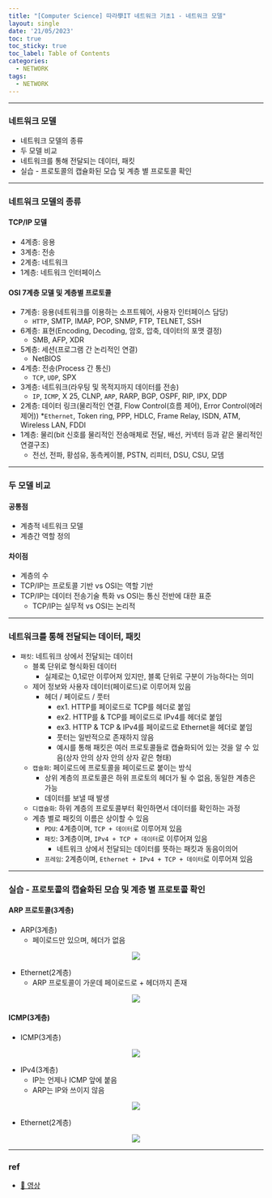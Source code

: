 ```yaml
---
title: "[Computer Science] 따라學IT 네트워크 기초1 - 네트워크 모델"
layout: single
date: '21/05/2023'
toc: true
toc_sticky: true
toc_label: Table of Contents
categories:
  - NETWORK
tags:
  - NETWORK
---
```


---
### 네트워크 모델
* 네트워크 모델의 종류
* 두 모델 비교
* 네트워크를 통해 전달되는 데이터, 패킷
* 실습 - 프로토콜의 캡슐화된 모습 및 계층 별 프로토콜 확인

---
### 네트워크 모델의 종류
#### TCP/IP 모델
* 4계층: 응용
* 3계층: 전송
* 2계층: 네트워크
* 1계층: 네트워크 인터페이스

#### OSI 7계층 모델 및 계층별 프로토콜
* 7계층: 응용(네트워크를 이용하는 소프트웨어, 사용자 인터페이스 담당)
  * `HTTP`, SMTP, IMAP, POP, SNMP, FTP, TELNET, SSH
* 6계층: 표현(Encoding, Decoding, 암호, 압축, 데이터의 포맷 결정)
  * SMB, AFP, XDR
* 5계층: 세션(프로그램 간 논리적인 연결)
  * NetBIOS
* 4계층: 전송(Process 간 통신)
  * `TCP`, `UDP`, SPX
* 3계층: 네트워크(라우팅 및 목적지까지 데이터를 전송)
  * `IP`, `ICMP`, X 25, CLNP, `ARP`, RARP, BGP, OSPF, RIP, IPX, DDP
* 2계층: 데이터 링크(물리적인 연결, Flow Control(흐름 제어), Error Control(에러 제어))
  *`Ethernet`, Token ring, PPP, HDLC, Frame Relay, ISDN, ATM, Wireless LAN, FDDI
* 1계층: 물리(bit 신호를 물리적인 전송매체로 전달, 배선, 커넥터 등과 같은 물리적인 연결구조)
  * 전선, 전파, 황섬유, 동측케이블, PSTN, 리피터, DSU, CSU, 모뎀

---

### 두 모델 비교
#### 공통점
* 계층적 네트워크 모델
* 계층간 역할 정의

#### 차이점
* 계층의 수
* TCP/IP는 프로토콜 기반 vs OSI는 역할 기반
* TCP/IP는 데이터 전송기술 특화 vs OSI는 통신 전반에 대한 표준
  * TCP/IP는 실무적 vs OSI는 논리적

---

### 네트워크를 통해 전달되는 데이터, 패킷
* `패킷`: 네트워크 상에서 전달되는 데이터
  * 블록 단위로 형식화된 데이터
    * 실제로는 0,1로만 이루어져 있지만, 블록 단위로 구분이 가능하다는 의미
  * 제어 정보와 사용자 데이터(페이로드)로 이루어져 있음
    * 헤더 / 페이로드 / 풋터
      * ex1. HTTP를 페이로드로 TCP를 헤더로 붙임
      * ex2. HTTP를 & TCP를 페이로드로 IPv4를 헤더로 붙임
      * ex3. HTTP & TCP & IPv4를 페이로드로 Ethernet을 헤더로 붙임
      * 풋터는 일반적으로 존재하지 않음
      * 예시를 통해 패킷은 여러 프로토콜들로 캡슐화되어 있는 것을 알 수 있음(상자 안의 상자 안의 상자 같은 형태)
  * `캡슐화`: 페이로드에 프로토콜을 페이로드로 붙이는 방식
    * 상위 계층의 프로토콜은 하위 프로토의 헤더가 될 수 없음, 동일한 계층은 가능
    * 데이터를 보낼 때 발생
  * `디캡슐화`: 하위 계층의 프로토콜부터 확인하면서 데이터를 확인하는 과정
  * 계층 별로 패킷의 이름은 상이할 수 있음
    * `PDU`: 4계층이며, `TCP + 데이터`로 이루어져 있음
    * `패킷`: 3계층이며, `IPv4 + TCP + 데이터`로 이루어져 있음
      * 네트워크 상에서 전달되는 데이터를 뜻하는 패킷과 동음이의어
    * `프레임`: 2계층이며, `Ethernet + IPv4 + TCP + 데이터`로 이루어져 있음

---

### 실습 - 프로토콜의 캡슐화된 모습 및 계층 별 프로토콜 확인
#### ARP 프로토콜(3계층)
* ARP(3계층)
  * 페이로드만 있으며, 헤더가 없음
<p align="center">
    <img src="/img/computer_science/network/wireshark2.png" align="center">
</p>

* Ethernet(2계층)
  * ARP 프로토콜이 가운데 페이로드로 + 헤더까지 존재
<p align="center">
    <img src="/img/computer_science/network/wireshark3.png" align="center">
</p>

#### ICMP(3계층)
* ICMP(3계층)
<p align="center">
    <img src="/img/computer_science/network/wireshark4.png" align="center">
</p>

* IPv4(3계층)
  * IP는 언제나 ICMP 앞에 붙음
  * ARP는 IP와 쓰이지 않음
<p align="center">
    <img src="/img/computer_science/network/wireshark5.png" align="center">
</p>

* Ethernet(2계층)
<p align="center">
    <img src="/img/computer_science/network/wireshark6.png" align="center">
</p>

---

### ref
* [🔗 영상](https://www.youtube.com/watch?v=y9nlT52SAcg&list=PL0d8NnikouEWcF1jJueLdjRIC4HsUlULi&index=4)
